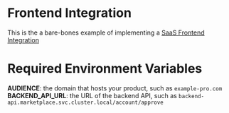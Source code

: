 # Frontend Integration

This is the a bare-bones example of implementing a [SaaS Frontend Integration][1]

# Required Environment Variables

**AUDIENCE**: the domain that hosts your product, such as `example-pro.com`    
**BACKEND_API_URL**: the URL of the backend API, such as `backend-api.marketplace.svc.cluster.local/account/approve`


[1]: https://cloud.google.com/marketplace/docs/partners/integrated-saas/frontend-integration
[2]: https://cloud.google.com/marketplace/docs/partners/integrated-saas/frontend-integration#integrate-sso